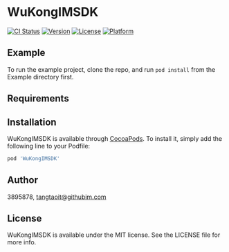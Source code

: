# WuKongIMSDK

[![CI Status](https://img.shields.io/travis/3895878/WuKongIMSDK.svg?style=flat)](https://travis-ci.org/3895878/WuKongIMSDK)
[![Version](https://img.shields.io/cocoapods/v/WuKongIMSDK.svg?style=flat)](https://cocoapods.org/pods/WuKongIMSDK)
[![License](https://img.shields.io/cocoapods/l/WuKongIMSDK.svg?style=flat)](https://cocoapods.org/pods/WuKongIMSDK)
[![Platform](https://img.shields.io/cocoapods/p/WuKongIMSDK.svg?style=flat)](https://cocoapods.org/pods/WuKongIMSDK)

## Example

To run the example project, clone the repo, and run `pod install` from the Example directory first.

## Requirements

## Installation

WuKongIMSDK is available through [CocoaPods](https://cocoapods.org). To install
it, simply add the following line to your Podfile:

```ruby
pod 'WuKongIMSDK'
```

## Author

3895878, tangtaoit@githubim.com

## License

WuKongIMSDK is available under the MIT license. See the LICENSE file for more info.
